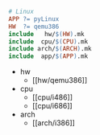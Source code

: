 ```Makefile
# Linux
APP ?= pyLinux
HW  ?= qemu386
include   hw/$(HW).mk
include  cpu/$(CPU).mk
include arch/$(ARCH).mk
include  app/$(APP).mk
```

- hw
	- [[hw/qemu386]]
- cpu
	- [[cpu/i486]]
	- [[cpu/i686]]
- arch
	- [[arch/i386]]
 